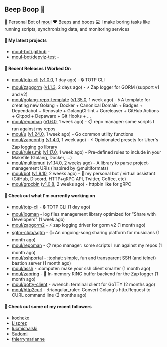 ## Beep Boop 👋

:hammer: Personal Bot of [moul](https://github.com/moul)
:heart: Beeps and boops
:computer: I make boring tasks like running scripts, synchronizing data, and monitoring services





#### 🌱 My latest projects

- [moul-bot/.github](https://github.com/moul-bot/.github) - 
- [moul-bot/depviz-test](https://github.com/moul-bot/depviz-test) - 

#### 🔭 Recent Releases I Worked On
- [moul/totp-cli](https://github.com/moul/totp-cli) ([v1.0.0](https://github.com/moul/totp-cli/releases/tag/v1.0.0), 1 day ago) - 🔒 TOTP CLI
- [moul/zapgorm](https://github.com/moul/zapgorm) ([v1.1.3](https://github.com/moul/zapgorm/releases/tag/v1.1.3), 2 days ago) - ⚡ Zap logger for GORM (support v1 and v2)
- [moul/golang-repo-template](https://github.com/moul/golang-repo-template) ([v1.35.0](https://github.com/moul/golang-repo-template/releases/tag/v1.35.0), 1 week ago) - 🌀 A template for creating new Golang &#43; Docker &#43; Canonical Domain &#43; Badges &#43; Dependabot &#43; Renovate &#43; GolangCI-lint &#43; Goreleaser &#43; GitHub Actions &#43; Gitpod &#43; Depaware &#43; Git Hooks &#43; ...
- [moul/repoman](https://github.com/moul/repoman) ([v1.6.0](https://github.com/moul/repoman/releases/tag/v1.6.0), 1 week ago) - 📋 repo manager: some scripts I run against my repos
- [moul/u](https://github.com/moul/u) ([v1.24.0](https://github.com/moul/u/releases/tag/v1.24.0), 1 week ago) - Go common utility functions
- [moul/zapconfig](https://github.com/moul/zapconfig) ([v1.4.0](https://github.com/moul/zapconfig/releases/tag/v1.4.0), 1 week ago) - ⚡ Opinionated presets for Uber&#39;s Zap logging go library
- [moul/rules.mk](https://github.com/moul/rules.mk) ([v1.17.0](https://github.com/moul/rules.mk/releases/tag/v1.17.0), 1 week ago) - Pre-defined rules to include in your Makefile (Golang, Docker, ...)
- [moul/multipmuri](https://github.com/moul/multipmuri) ([v1.14.0](https://github.com/moul/multipmuri/releases/tag/v1.14.0), 2 weeks ago) - A library to parse project-management URIs (inspired by @multiformats)
- [moul/bot](https://github.com/moul/bot) ([v1.9.10](https://github.com/moul/bot/releases/tag/v1.9.10), 2 weeks ago) - 🤖 my personal bot / virtual assistant (GitHub, Discord, HTTP&#43;gRPC API, Twitter, Coffee, etc)
- [moul/grpcbin](https://github.com/moul/grpcbin) ([v1.0.8](https://github.com/moul/grpcbin/releases/tag/v1.0.8), 2 weeks ago) - httpbin like for gRPC


<h4>👷 Check out what I'm currently working on</h4>
<ul>

<li><a href="https://github.com/moul/totp-cli">moul/totp-cli</a> - 🔒 TOTP CLI (1 day ago)</li>
<li><a href="https://github.com/moul/logman">moul/logman</a> - log files management library optimized for &#34;Share with Developers&#34; (1 week ago)</li>
<li><a href="https://github.com/moul/zapgorm2">moul/zapgorm2</a> - ⚡ zap logging driver for gorm v2 (1 month ago)</li>
<li><a href="https://github.com/sgtm-club/sgtm">sgtm-club/sgtm</a> - 👍 An ongoing-song sharing platform for musicians (1 month ago)</li>
<li><a href="https://github.com/moul/repoman">moul/repoman</a> - 📋 repo manager: some scripts I run against my repos (1 month ago)</li>
<li><a href="https://github.com/moul/sshportal">moul/sshportal</a> - :tophat: simple, fun and transparent SSH (and telnet) bastion server (1 month ago)</li>
<li><a href="https://github.com/moul/assh">moul/assh</a> - :computer: make your ssh client smarter (1 month ago)</li>
<li><a href="https://github.com/moul/zapring">moul/zapring</a> - 💍 In-memory RING buffer backend for the Zap logger (1 month ago)</li>
<li><a href="https://github.com/moul/gotty-client">moul/gotty-client</a> - :wrench: terminal client for GoTTY (2 months ago)</li>
<li><a href="https://github.com/moul/http2curl">moul/http2curl</a> - :triangular_ruler: Convert Golang&#39;s http.Request to CURL command line (2 months ago)</li>
</ul>

<h4>👯 Check out some of my recent followers</h4>
<ul>

<li><a href="https://github.com/kocheko">kocheko</a>
<li><a href="https://github.com/Lisprez">Lisprez</a>
<li><a href="https://github.com/lucmichalski">lucmichalski</a>
<li><a href="https://github.com/Sudomi">Sudomi</a>
<li><a href="https://github.com/thierrymarianne">thierrymarianne</a>
</ul>
